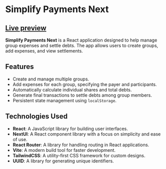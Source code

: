 # Simplify Payments Next

## [Live preview](https://simplify-payments.netlify.app/)

**Simplify Payments Next** is a React application designed to help manage group expenses and settle debts. The app allows users to create groups, add expenses, and view settlements.


## Features

- Create and manage multiple groups.
- Add expenses for each group, specifying the payer and participants.
- Automatically calculate individual shares and total debts.
- Generate final transactions to settle debts among group members.
- Persistent state management using `localStorage`.

## Technologies Used

- **React**: A JavaScript library for building user interfaces.
- **NextUI**: A React component library with a focus on simplicity and ease of use.
- **React Router**: A library for handling routing in React applications.
- **Vite**: A modern build tool for faster development.
- **TailwindCSS**: A utility-first CSS framework for custom designs.
- **UUID**: A library for generating unique identifiers.